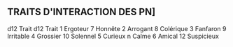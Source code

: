 ## TRAITS D'INTERACTION DES PN]


d12 Trait d12 Trait
1 Ergoteur 7 Honnête
2  Arrogant 8  Colérique
3 Fanfaron 9 Irritable
4 Grossier 10 Solennel
5 Curieux n Calme
6 Amical 12  Suspicieux
